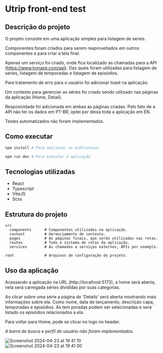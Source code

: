 # Utrip front-end test

## Descrição do projeto

O projeto consiste em uma aplicação simples para listagem de series.

Componentes foram criados para serem reaproveitados em outros componentes e para criar a tela final.

Apenas um serviço foi criado, onde fica localizado as chamadas para a API (https://www.tvmaze.com/api). Das quais foram utilizadas para listagem de series, listagem de temporadas e listagem de episódios.

Para tratamento de erro para o usuário foi adicionar toast na aplicação.

Um contexto para gerenciar as séries foi criado sendo utilizado nas páginas da aplicação (Home, Detail).

Resposividade foi adicionada em ambas as páginas criadas. Pelo fato de a API não ter os dados em PT-BR, optei por deixa toda a aplicação em EN.

Testes automatizados não foram implementados.

## Como executar

```sh
npm install # Para adicionar as bibliotecas

npm run dev # Para executar a aplicação
```

## Tecnologias utilizadas

- React
- Typescript
- ViteJS
- Scss

## Estrutura do projeto

    src
      components      # Componentes utilizados na aplicação.
      context         # Gerenciamento de contexto.
      pages           # As páginas finais, que serão utilizadas nas rotas.
      routes          # Todo o sistema de rotas da aplicação.
      services        # As chamadas a serviços externos, APIs por exemplo.

    root              # Arquivos de configuração do projeto.

## Uso da aplicação

Acessando a aplicação na URL (http://localhost:5173), a home será aberta, nela será carregada séries divididas por suas categorias.

Ao clicar sobre uma série a página de 'Details' será aberta mostrando mais informações sobre ela. Como nome, data de lançamento, descrição capa, temporadas e episódios. As tem
poradas podem ser selecionadas e será listado os episódios relacionados a ela.

Para voltar para Home, pode se clicar no logo no header.

_A barra de busca e perfil do usuário não foram implementados._

![Screenshot 2024-04-23 at 19 41 10](https://github.com/brunoc-cardoso/utrip-frontend-test/assets/33553892/f91a9d3c-b3e0-4659-89b6-2118c356bed4)
![Screenshot 2024-04-23 at 19 41 00](https://github.com/brunoc-cardoso/utrip-frontend-test/assets/33553892/6170e03b-8b1d-48fe-aff9-017eba380f2b)

